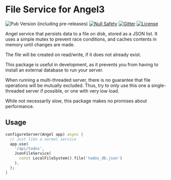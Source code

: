 # File Service for Angel3

![Pub Version (including pre-releases)](https://img.shields.io/pub/v/angel3_file_service?include_prereleases)
[![Null Safety](https://img.shields.io/badge/null-safety-brightgreen)](https://dart.dev/null-safety)
[![Gitter](https://img.shields.io/gitter/room/angel_dart/discussion)](https://gitter.im/angel_dart/discussion)
[![License](https://img.shields.io/github/license/dukefirehawk/angel)](https://github.com/dukefirehawk/angel/tree/master/packages/file_service/LICENSE)

Angel service that persists data to a file on disk, stored as a JSON list. It uses a simple mutex to prevent race conditions, and caches contents in memory until changes are made.

The file will be created on read/write, if it does not already exist.

This package is useful in development, as it prevents you from having to install an external database to run your server.

When running a multi-threaded server, there is no guarantee that file operations will be mutually excluded. Thus, try to only use this one a single-threaded server if possible, or one with very low load.

While not necessarily *slow*, this package makes no promises about performance.

## Usage

```dart
configureServer(Angel app) async {
  // Just like a normal service
  app.use(
    '/api/todos',
    JsonFileService(
      const LocalFileSystem().file('todos_db.json')
    ),
  );
}
```

